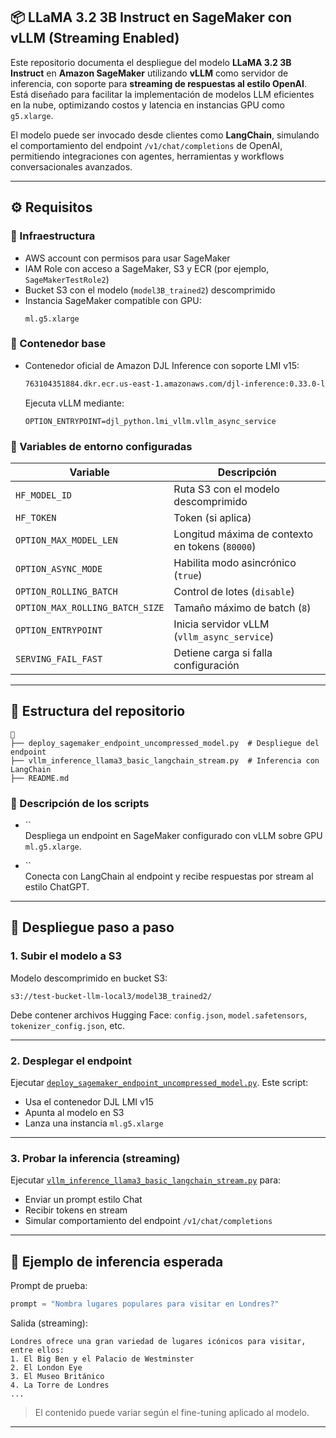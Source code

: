 ## 📦 LLaMA 3.2 3B Instruct en SageMaker con vLLM (Streaming Enabled)

Este repositorio documenta el despliegue del modelo **LLaMA 3.2 3B Instruct** en **Amazon SageMaker** utilizando **vLLM** como servidor de inferencia, con soporte para **streaming de respuestas al estilo OpenAI**.\
Está diseñado para facilitar la implementación de modelos LLM eficientes en la nube, optimizando costos y latencia en instancias GPU como `g5.xlarge`.

El modelo puede ser invocado desde clientes como **LangChain**, simulando el comportamiento del endpoint `/v1/chat/completions` de OpenAI, permitiendo integraciones con agentes, herramientas y workflows conversacionales avanzados.

---

## ⚙️ Requisitos

### 🔸 Infraestructura

- AWS account con permisos para usar SageMaker
- IAM Role con acceso a SageMaker, S3 y ECR (por ejemplo, `SageMakerTestRole2`)
- Bucket S3 con el modelo (`model3B_trained2`) descomprimido
- Instancia SageMaker compatible con GPU:
  ```
  ml.g5.xlarge
  ```

### 🔸 Contenedor base

- Contenedor oficial de Amazon DJL Inference con soporte LMI v15:
  ```bash
  763104351884.dkr.ecr.us-east-1.amazonaws.com/djl-inference:0.33.0-lmi15.0.0-cu128
  ```
  Ejecuta vLLM mediante:
  ```
  OPTION_ENTRYPOINT=djl_python.lmi_vllm.vllm_async_service
  ```

### 🔸 Variables de entorno configuradas

| Variable                        | Descripción                                     |
| ------------------------------- | ----------------------------------------------- |
| `HF_MODEL_ID`                   | Ruta S3 con el modelo descomprimido             |
| `HF_TOKEN`                      | Token (si aplica)                               |
| `OPTION_MAX_MODEL_LEN`          | Longitud máxima de contexto en tokens (`80000`) |
| `OPTION_ASYNC_MODE`             | Habilita modo asincrónico (`true`)              |
| `OPTION_ROLLING_BATCH`          | Control de lotes (`disable`)                    |
| `OPTION_MAX_ROLLING_BATCH_SIZE` | Tamaño máximo de batch (`8`)                    |
| `OPTION_ENTRYPOINT`             | Inicia servidor vLLM (`vllm_async_service`)     |
| `SERVING_FAIL_FAST`             | Detiene carga si falla configuración            |

---

## 📂 Estructura del repositorio

```
📁
├── deploy_sagemaker_endpoint_uncompressed_model.py  # Despliegue del endpoint
├── vllm_inference_llama3_basic_langchain_stream.py  # Inferencia con LangChain
├── README.md
```

### 📄 Descripción de los scripts

- ``\
  Despliega un endpoint en SageMaker configurado con vLLM sobre GPU `ml.g5.xlarge`.

- ``\
  Conecta con LangChain al endpoint y recibe respuestas por stream al estilo ChatGPT.

---

## 🚀 Despliegue paso a paso

### 1. Subir el modelo a S3

Modelo descomprimido en bucket S3:

```
s3://test-bucket-llm-local3/model3B_trained2/
```

Debe contener archivos Hugging Face: `config.json`, `model.safetensors`, `tokenizer_config.json`, etc.

---

### 2. Desplegar el endpoint

Ejecutar [`deploy_sagemaker_endpoint_uncompressed_model.py`](./deploy_sagemaker_endpoint_uncompressed_model.py). Este script:

- Usa el contenedor DJL LMI v15
- Apunta al modelo en S3
- Lanza una instancia `ml.g5.xlarge`

---

### 3. Probar la inferencia (streaming)

Ejecutar [`vllm_inference_llama3_basic_langchain_stream.py`](./vllm_inference_llama3_basic_langchain_stream.py) para:

- Enviar un prompt estilo Chat
- Recibir tokens en stream
- Simular comportamiento del endpoint `/v1/chat/completions`

---

## 💬 Ejemplo de inferencia esperada

Prompt de prueba:

```python
prompt = "Nombra lugares populares para visitar en Londres?"
```

Salida (streaming):

```
Londres ofrece una gran variedad de lugares icónicos para visitar, entre ellos:
1. El Big Ben y el Palacio de Westminster
2. El London Eye
3. El Museo Británico
4. La Torre de Londres
...
```

> El contenido puede variar según el fine-tuning aplicado al modelo.

---



